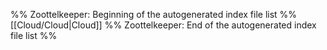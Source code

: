 %% Zoottelkeeper: Beginning of the autogenerated index file list  %%
 [[Cloud/Cloud|Cloud]]
%% Zoottelkeeper: End of the autogenerated index file list  %%
